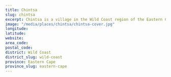 ```yaml
---
title: Chintsa
slug: chintsa
excerpt: Chintsa is a village in the Wild Coast region of the Eastern Cape province, South Africa. It is situated 38 km north-east from East London, at the mouth of the Cintsa river. There are two resort areas catering to tourists interested in sea fishing to the east and west of the river.
image: "/media/places/chintsa/chintsa-cover.jpg"
longitude: 
latitude: 
website: 
area_code: 
postal_code: 
district: Wild Coast
district_slug: wild-coast
province: Eastern Cape
province_slug: eastern-cape
---
```

